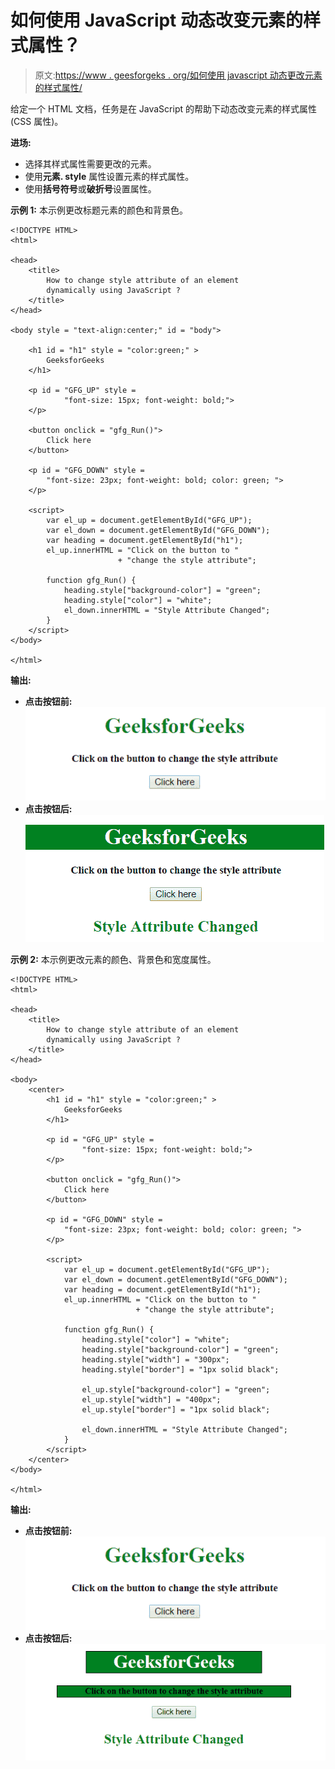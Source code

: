 # 如何使用 JavaScript 动态改变元素的样式属性？

> 原文:[https://www . geesforgeks . org/如何使用 javascript 动态更改元素的样式属性/](https://www.geeksforgeeks.org/how-to-change-style-attribute-of-an-element-dynamically-using-javascript/)

给定一个 HTML 文档，任务是在 JavaScript 的帮助下动态改变元素的样式属性(CSS 属性)。

**进场:**

*   选择其样式属性需要更改的元素。
*   使用**元素. style** 属性设置元素的样式属性。
*   使用**括号符号**或**破折号**设置属性。

**示例 1:** 本示例更改标题元素的颜色和背景色。

```
<!DOCTYPE HTML> 
<html> 

<head> 
    <title> 
        How to change style attribute of an element
        dynamically using JavaScript ?
    </title>
</head> 

<body style = "text-align:center;" id = "body"> 

    <h1 id = "h1" style = "color:green;" > 
        GeeksforGeeks 
    </h1>

    <p id = "GFG_UP" style = 
            "font-size: 15px; font-weight: bold;">
    </p>

    <button onclick = "gfg_Run()"> 
        Click here
    </button>

    <p id = "GFG_DOWN" style = 
        "font-size: 23px; font-weight: bold; color: green; ">
    </p>

    <script>
        var el_up = document.getElementById("GFG_UP");
        var el_down = document.getElementById("GFG_DOWN");
        var heading = document.getElementById("h1");
        el_up.innerHTML = "Click on the button to "
                        + "change the style attribute";

        function gfg_Run() {
            heading.style["background-color"] = "green";
            heading.style["color"] = "white";
            el_down.innerHTML = "Style Attribute Changed";
        }         
    </script> 
</body> 

</html>
```

**输出:**

*   **点击按钮前:**
    ![](img/4ceb1a64d004e4d9a4f012e2a91a22ae.png)
*   **点击按钮后:**
    ![](img/0e9f62c1b5046afa984e24accd6c7efb.png)

**示例 2:** 本示例更改元素的颜色、背景色和宽度属性。

```
<!DOCTYPE HTML> 
<html> 

<head> 
    <title> 
        How to change style attribute of an element
        dynamically using JavaScript ?
    </title>
</head> 

<body> 
    <center>
        <h1 id = "h1" style = "color:green;" > 
            GeeksforGeeks 
        </h1>

        <p id = "GFG_UP" style = 
                "font-size: 15px; font-weight: bold;">
        </p>

        <button onclick = "gfg_Run()"> 
            Click here
        </button>

        <p id = "GFG_DOWN" style = 
            "font-size: 23px; font-weight: bold; color: green; ">
        </p>

        <script>
            var el_up = document.getElementById("GFG_UP");
            var el_down = document.getElementById("GFG_DOWN");
            var heading = document.getElementById("h1");
            el_up.innerHTML = "Click on the button to "
                            + "change the style attribute";

            function gfg_Run() {
                heading.style["color"] = "white";
                heading.style["background-color"] = "green";
                heading.style["width"] = "300px";
                heading.style["border"] = "1px solid black";

                el_up.style["background-color"] = "green";
                el_up.style["width"] = "400px";
                el_up.style["border"] = "1px solid black";

                el_down.innerHTML = "Style Attribute Changed";
            }         
        </script> 
    </center>
</body> 

</html>
```

**输出:**

*   **点击按钮前:**
    ![](img/4ceb1a64d004e4d9a4f012e2a91a22ae.png)
*   **点击按钮后:**
    ![](img/4cf3a8fd972acc1a80d0ceba971854e1.png)